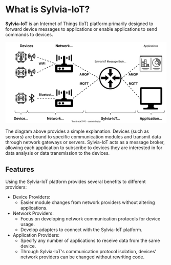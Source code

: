 # What is Sylvia-IoT?

**Sylvia-IoT** is an Internet of Things (IoT) platform primarily designed to forward device messages
to applications or enable applications to send commands to devices.

![Introduction](intro.svg)

The diagram above provides a simple explanation. Devices (such as sensors) are bound to specific
communication modules and transmit data through network gateways or servers. Sylvia-IoT acts as a
message broker, allowing each application to subscribe to devices they are interested in for data
analysis or data transmission to the devices.

## Features

Using the Sylvia-IoT platform provides several benefits to different providers:

- Device Providers:
    - Easier module changes from network providers without altering applications.
- Network Providers:
    - Focus on developing network communication protocols for device usage.
    - Develop adapters to connect with the Sylvia-IoT platform.
- Application Providers:
    - Specify any number of applications to receive data from the same device.
    - Through Sylvia-IoT's communication protocol isolation, devices' network providers can be
      changed without rewriting code.
